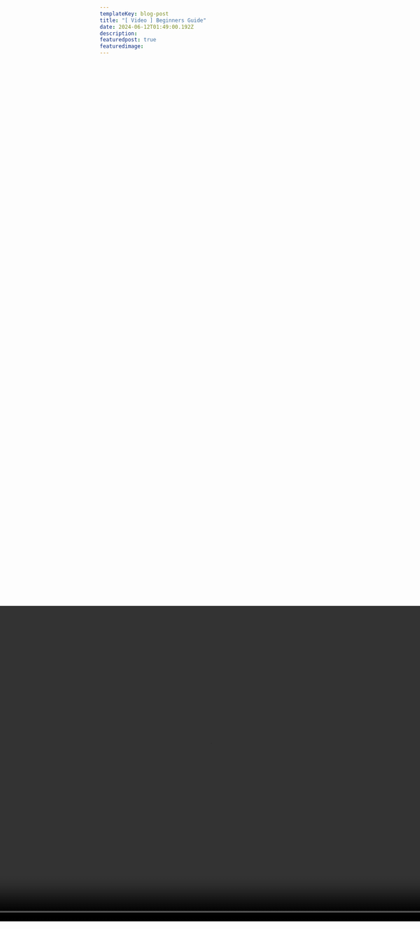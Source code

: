 ```yaml
---
templateKey: blog-post
title: "[ Video ] Beginners Guide"
date: 2024-06-12T01:49:00.192Z
description: 
featuredpost: true
featuredimage: 
---
```

<!--StartFragment-->

<div style="display: flex; justify-content: center; align-items: center; height: 80vh;">
  <video width="1280" height="720" controls autoplay>
    <source src="../../../static/img/Beginners Guide.mp4" type="video/mp4">
    Your browser does not support the video tag.
  </video>
</div>


<!--EndFragment-->